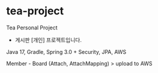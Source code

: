 # tea-project
Tea Personal Project

* 게시판 [개인] 프로젝트입니다.

Java 17, Gradle, Spring 3.0 + Security, JPA, AWS


Member - Board (Attach, AttachMapping) > upload to AWS
